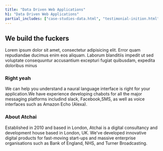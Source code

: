 ```yaml
---
title: "Data Driven Web Applications"
h1: "Data Driven Web Applications"
partial_includes: ["case-studies-data.html", "testimonial-inition.html"]
---
```


## We build the fuckers
Lorem ipsum dolor sit amet, consectetur adipisicing elit. Error quam repudiandae ducimus enim eos aliquam. Laborum blanditiis impedit ut sed voluptate consequuntur accusantium excepturi fugiat quibusdam, expedita doloribus minus

### Right yeah
We can help you understand a naural language interface is right for your application.We have experience developing chabots for all the major messaging platforms includind slack, Facebook,SMS, as well as voice interfaces such as Amazon Echo (Alexa).

### About Atchai
Established in 2010 and based in London, Atchai is a digital consultancy and development house based in London, UK. We've developed innovative digital products for fast-moving start-ups and massive enterprise organisations such as Bank of England, NHS, and Turner Broadcasting.


<div class="row row-mod skills-images">
    <div class="col-lg-12 col-md-12 col-sm-12 col-xs-12">
      <div class="skills-logos skills-logos-upper">
          <div class="tech tech-Logos_js"></div>
          <div class="tech tech-Logos_heroku"></div>
          <div class="tech tech-Logos_python"></div>
          <div class="tech tech-drupal"></div>
      </div>
      <div class="skills-logos skills-logos-lower">
          <div class="tech tech-Logos_amazon"></div>
          <div class="tech tech-Logos_solr"></div>
          <div class="tech tech-Logos_elastic"></div>
          <div class="tech tech-Logos_ApacheSpark"></div>
      </div>
    </div>
</div>
